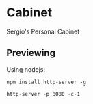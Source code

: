# Cabinet
Sergio's Personal Cabinet

## Previewing
Using nodejs:
```
npm install http-server -g
```

```
http-server -p 8080 -c-1
```
